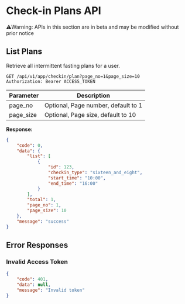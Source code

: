 # Check-in Plans API

⚠️Warning: APIs in this section are in beta and may be modified without prior notice

## List Plans

Retrieve all intermittent fasting plans for a user.

```http
GET /api/v1/app/checkin/plan?page_no=1&page_size=10
Authorization: Bearer ACCESS_TOKEN
```

| Parameter | Description |
|-----------|-------------|
| page_no | Optional, Page number, default to 1 |
| page_size | Optional, Page size, default to 10 |

**Response:**
```json
{
    "code": 0,
    "data": {
        "list": [
            { 
                "id": 123,
                "checkin_type": "sixteen_and_eight",
                "start_time": "10:00",
                "end_time": "16:00"
            }
        ],
        "total": 1,
        "page_no": 1,
        "page_size": 10
    },
    "message": "success"
}
```

## Error Responses

### Invalid Access Token
```json
{
    "code": 401,
    "data": null,
    "message": "Invalid token"
}
```
